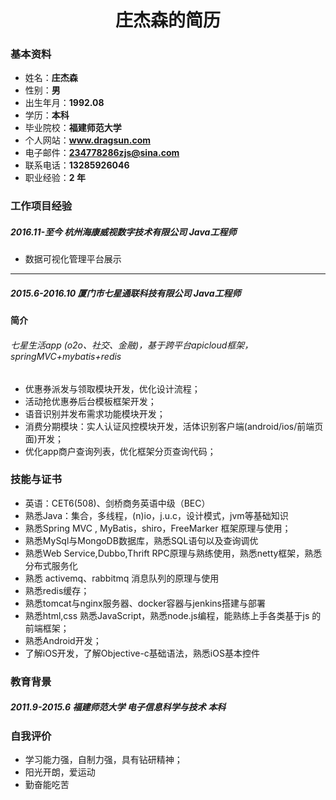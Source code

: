 # <center> 庄杰森的简历</center >

### 基本资料
* 姓名：**庄杰森**
* 性别：**男**
* 出生年月：**1992.08**
* 学历：**本科**
* 毕业院校：**福建师范大学**
* 个人网站：**www.dragsun.com**
* 电子邮件：**234778286zjs@sina.com**
* 联系电话：**13285926046**
* 职业经验：**2 年**

### 工作项目经验
##### 2016.11-至今  杭州海康威视数字技术有限公司  Java工程师
* 数据可视化管理平台展示

-------

##### 2015.6-2016.10  厦门市七星通联科技有限公司  Java工程师

**简介**
###### 七星生活app (o2o、社交、金融)，基于跨平台apicloud框架，springMVC+mybatis+redis
* 优惠券派发与领取模块开发，优化设计流程；
* 活动抢优惠券后台模板框架开发；
* 语音识别并发布需求功能模块开发；
* 消费分期模块：实人认证风控模块开发，活体识别客户端(android/ios/前端页面)开发；
* 优化app商户查询列表，优化框架分页查询代码；

### 技能与证书

*  英语：CET6(508)、剑桥商务英语中级（BEC） 
* 	熟悉Java：集合，多线程，(n)io，j.u.c，设计模式，jvm等基础知识
* 	熟悉Spring MVC , MyBatis，shiro，FreeMarker 框架原理与使用；
* 	熟悉MySql与MongoDB数据库，熟悉SQL语句以及查询调优
* 	熟悉Web Service,Dubbo,Thrift RPC原理与熟练使用，熟悉netty框架，熟悉分布式服务化
* 	熟悉 activemq、rabbitmq 消息队列的原理与使用
* 	熟悉redis缓存；
* 	熟悉tomcat与nginx服务器、docker容器与jenkins搭建与部署
* 	熟悉html,css 熟悉JavaScript，熟悉node.js编程，能熟练上手各类基于js 的前端框架；
* 	熟悉Android开发；
* 	了解iOS开发，了解Objective-c基础语法，熟悉iOS基本控件

### 教育背景
##### 2011.9-2015.6         福建师范大学          电子信息科学与技术         本科
### 自我评价
* 学习能力强，自制力强，具有钻研精神；
*	阳光开朗，爱运动
*	勤奋能吃苦


